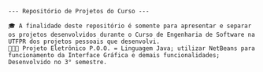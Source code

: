     --- Repositório de Projetos do Curso ---

    🎓 A finalidade deste repositório é somente para apresentar e separar os projetos desenvolvidos durante o Curso de Engenharia de Software na UTFPR dos projetos pessoais que desenvolvi.
    👨🏻‍💻 Projeto Eletrônico P.O.O. = Linguagem Java; utilizar NetBeans para funcionamento da Interface Gráfica e demais funcionalidades; Desenvolvido no 3° semestre.

